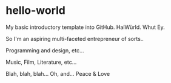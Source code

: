 # hello-world
My basic introductory template into GitHub. HaiWürld. Whut Ey.

So I'm an aspiring multi-faceted entrepreneur of sorts..

Programming and design, etc...

Music, Film, Literature, etc...

Blah, blah, blah...
Oh, and...
Peace & Love

